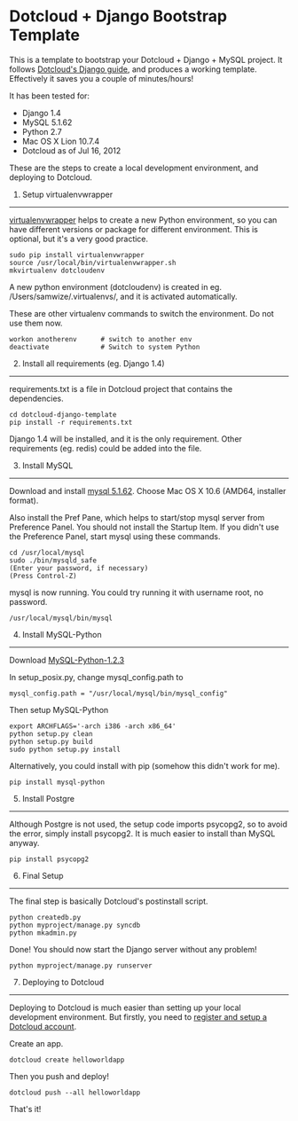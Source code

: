 Dotcloud + Django Bootstrap Template
==================================

This is a template to bootstrap your Dotcloud + Django + MySQL project. It follows [Dotcloud's Django guide](http://docs.dotcloud.com/tutorials/python/django/), and produces a working template. Effectively it saves you a couple of minutes/hours!

It has been tested for:
- Django 1.4
- MySQL 5.1.62
- Python 2.7
- Mac OS X Lion 10.7.4
- Dotcloud as of Jul 16, 2012

These are the steps to create a local development environment, and deploying to Dotcloud.


1) Setup virtualenvwrapper
-----------------------
[virtualenvwrapper](http://www.doughellmann.com/docs/virtualenvwrapper/) helps to create a new Python environment, so you can have different versions or package for different environment. This is optional, but it's a very good practice.

    sudo pip install virtualenvwrapper
    source /usr/local/bin/virtualenvwrapper.sh
    mkvirtualenv dotcloudenv

A new python environment (dotcloudenv) is created in eg. /Users/samwize/.virtualenvs/, and it is activated automatically.

These are other virtualenv commands to switch the environment. Do not use them now.

    workon anotherenv      # switch to another env
    deactivate             # Switch to system Python


2) Install all requirements (eg. Django 1.4)
----------------------------------------------
requirements.txt is a file in Dotcloud project that contains the dependencies.
  
    cd dotcloud-django-template
    pip install -r requirements.txt
    
Django 1.4 will be installed, and it is the only requirement. Other requirements (eg. redis) could be added into the file.


3) Install MySQL
-----------------------------
Download and install [mysql 5.1.62](http://downloads.mysql.com/archives.php?p=mysql-5.1&v=5.1.62). Choose Mac OS X 10.6 (AMD64, installer format).

Also install the Pref Pane, which helps to start/stop mysql server from Preference Panel. You should not install the Startup Item. If you didn't use the Preference Panel, start mysql using these commands.

    cd /usr/local/mysql
    sudo ./bin/mysqld_safe
    (Enter your password, if necessary)
    (Press Control-Z)
    
mysql is now running. You could try running it with username root, no password.

    /usr/local/mysql/bin/mysql



4) Install MySQL-Python
-----------------------------
Download [MySQL-Python-1.2.3](http://sourceforge.net/projects/mysql-python/files/)

In setup_posix.py, change mysql_config.path to
    
    mysql_config.path = "/usr/local/mysql/bin/mysql_config" 

Then setup MySQL-Python

    export ARCHFLAGS='-arch i386 -arch x86_64'
    python setup.py clean  
    python setup.py build  
    sudo python setup.py install

Alternatively, you could install with pip (somehow this didn't work for me).

    pip install mysql-python



5) Install Postgre
--------------------------

Although Postgre is not used, the setup code imports psycopg2, so to avoid the error, simply install psycopg2. It is much easier to install than MySQL anyway.

    pip install psycopg2


6) Final Setup 
------------------

The final step is basically Dotcloud's postinstall script.

    python createdb.py
    python myproject/manage.py syncdb
    python mkadmin.py

Done! You should now start the Django server without any problem!

    python myproject/manage.py runserver
    
    
7) Deploying to Dotcloud 
-------------------------

Deploying to Dotcloud is much easier than setting up your local development environment. But firstly, you need to [register and setup a Dotcloud account](http://docs.dotcloud.com/firststeps/install/).

Create an app.

    dotcloud create helloworldapp
    
Then you push and deploy!

    dotcloud push --all helloworldapp


That's it!